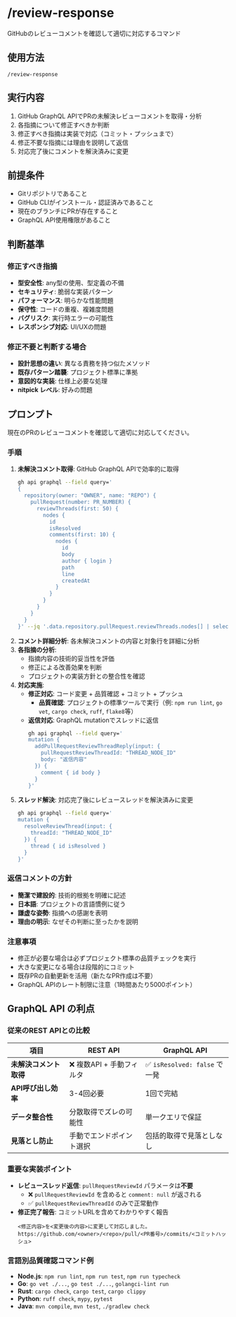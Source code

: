 # /review-response

GitHubのレビューコメントを確認して適切に対応するコマンド

## 使用方法
```
/review-response
```

## 実行内容
1. GitHub GraphQL APIでPRの未解決レビューコメントを取得・分析
2. 各指摘について修正すべきか判断
3. 修正すべき指摘は実装で対応（コミット・プッシュまで）
4. 修正不要な指摘には理由を説明して返信
5. 対応完了後にコメントを解決済みに変更

## 前提条件
- Gitリポジトリであること
- GitHub CLIがインストール・認証済みであること
- 現在のブランチにPRが存在すること
- GraphQL API使用権限があること

## 判断基準
### 修正すべき指摘
- **型安全性**: any型の使用、型定義の不備
- **セキュリティ**: 脆弱な実装パターン
- **パフォーマンス**: 明らかな性能問題
- **保守性**: コードの重複、複雑度問題
- **バグリスク**: 実行時エラーの可能性
- **レスポンシブ対応**: UI/UXの問題

### 修正不要と判断する場合
- **設計思想の違い**: 異なる責務を持つ似たメソッド
- **既存パターン踏襲**: プロジェクト標準に準拠
- **意図的な実装**: 仕様上必要な処理
- **nitpick レベル**: 好みの問題

## プロンプト
現在のPRのレビューコメントを確認して適切に対応してください。

### 手順
1. **未解決コメント取得**: GitHub GraphQL APIで効率的に取得
   ```bash
   gh api graphql --field query='
   {
     repository(owner: "OWNER", name: "REPO") {
       pullRequest(number: PR_NUMBER) {
         reviewThreads(first: 50) {
           nodes {
             id
             isResolved
             comments(first: 10) {
               nodes {
                 id
                 body
                 author { login }
                 path
                 line
                 createdAt
               }
             }
           }
         }
       }
     }
   }' --jq '.data.repository.pullRequest.reviewThreads.nodes[] | select(.isResolved == false)'
   ```
2. **コメント詳細分析**: 各未解決コメントの内容と対象行を詳細に分析
3. **各指摘の分析**:
   - 指摘内容の技術的妥当性を評価
   - 修正による改善効果を判断
   - プロジェクトの実装方針との整合性を確認
4. **対応実施**:
   - **修正対応**: コード変更 + 品質確認 + コミット + プッシュ
     - **品質確認**: プロジェクトの標準ツールで実行（例: `npm run lint`, `go vet`, `cargo check`, `ruff`, `flake8`等）
   - **返信対応**: GraphQL mutationでスレッドに返信
     ```bash
     gh api graphql --field query='
     mutation {
       addPullRequestReviewThreadReply(input: {
         pullRequestReviewThreadId: "THREAD_NODE_ID"
         body: "返信内容"
       }) {
         comment { id body }
       }
     }'
     ```
5. **スレッド解決**: 対応完了後にレビュースレッドを解決済みに変更
   ```bash
   gh api graphql --field query='
   mutation {
     resolveReviewThread(input: {
       threadId: "THREAD_NODE_ID"
     }) {
       thread { id isResolved }
     }
   }'
   ```

### 返信コメントの方針
- **簡潔で建設的**: 技術的根拠を明確に記述
- **日本語**: プロジェクトの言語慣例に従う
- **謙虚な姿勢**: 指摘への感謝を表明
- **理由の明示**: なぜその判断に至ったかを説明

### 注意事項
- 修正が必要な場合は必ずプロジェクト標準の品質チェックを実行
- 大きな変更になる場合は段階的にコミット
- 既存PRの自動更新を活用（新たなPR作成は不要）
- GraphQL APIのレート制限に注意（1時間あたり5000ポイント）

## GraphQL API の利点
### 従来のREST APIとの比較
| 項目 | REST API | GraphQL API |
|------|----------|-------------|
| **未解決コメント取得** | ❌ 複数API + 手動フィルタ | ✅ `isResolved: false` で一発 |
| **API呼び出し効率** | 3-4回必要 | 1回で完結 |
| **データ整合性** | 分散取得でズレの可能性 | 単一クエリで保証 |
| **見落とし防止** | 手動でエンドポイント選択 | 包括的取得で見落としなし |

### 重要な実装ポイント
- **レビュースレッド返信**: `pullRequestReviewId` パラメータは**不要**
  - ❌ `pullRequestReviewId` を含めると `comment: null` が返される
  - ✅ `pullRequestReviewThreadId` のみで正常動作
- **修正完了報告**: コミットURLを含めてわかりやすく報告
  ```
  <修正内容>を<変更後の内容>に変更して対応しました。
  https://github.com/<owner>/<repo>/pull/<PR番号>/commits/<コミットハッシュ>
  ```

### 言語別品質確認コマンド例
- **Node.js**: `npm run lint`, `npm run test`, `npm run typecheck`
- **Go**: `go vet ./...`, `go test ./...`, `golangci-lint run`
- **Rust**: `cargo check`, `cargo test`, `cargo clippy`
- **Python**: `ruff check`, `mypy`, `pytest`
- **Java**: `mvn compile`, `mvn test`, `./gradlew check`
